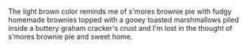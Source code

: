 The light brown color reminds me of s'mores brownie pie with fudgy 
homemade brownies topped with a gooey toasted marshmallows piled inside 
a buttery graham cracker's crust and I'm lost in the thought of s'mores 
brownie pie and sweet home.